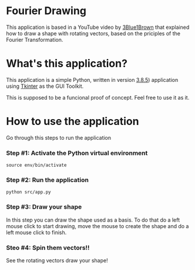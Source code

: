 # Fourier Drawing

This application is based in a YouTube video by [3Blue1Brown](https://www.youtube.com/channel/UCYO_jab_esuFRV4b17AJtAw) that explained how to draw a shape with rotating vectors, based on the priciples of the Fourier Transformation.

# What's this application?

This application is a simple Python, written in version [3.8.5](https://www.python.org/downloads/release/python-385/)) application using [Tkinter](https://docs.python.org/3/library/tkinter.html) as the GUI Toolkit.

This is supposed to be a funcional proof of concept. Feel free to use it as it.

# How to use the application

Go through this steps to run the application 

### Step #1: Activate the Python virtual environment

    source env/bin/activate
    
### Step #2: Run the application

    python src/app.py
    
### Step #3: Draw your shape

In this step you can draw the shape used as a basis.
To do that do a left mouse click to start drawing, move the mouse to create the shape and do a left mouse click to finish.

### Steo #4: Spin them vectors!!

See the rotating vectors draw your shape!




